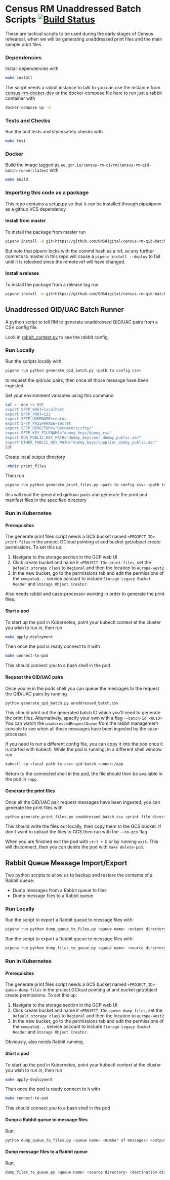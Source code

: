 # Census RM Unaddressed Batch Scripts [![Build Status](https://travis-ci.com/ONSdigital/census-rm-qid-batch-runner.svg?branch=master)](https://travis-ci.com/ONSdigital/census-rm-qid-batch-runner)

These are tactical scripts to be used during the early stages of Census rehearsal, when we will be generating unaddressed print files and the main sample print files.

### Dependencies

Install dependencies with 
```bash
make install
```

The script needs a rabbit instance to talk to you can use the instance from [census-rm-docker-dev]() or the docker-compose file here to run just a rabbit container with

```bash
docker-compose up -d
``` 

### Tests and Checks

Run the unit tests and style/safety checks with

```bash
make test
```

### Docker
Build the image tagged as `eu.gcr.io/census-rm-ci/rm/census-rm-qid-batch-runner:latest` with
```bash
make build
```

### Importing this code as a package
This repo contains a setup.py so that it can be installed through pip/pipenv as a github VCS dependency

#### Install from master
To install the package from master run 
```bash
pipenv install -e git+https://github.com/ONSdigital/census-rm-qid-batch-runner#egg=census_rm_qid_batch_runner
```

But note that pipenv locks with the commit hash as a ref, so any further commits to master in this repo will cause a `pipenv install --deploy` to fail until it is relocked since the remote ref will have changed.

#### Install a release
To install the package from a release tag run 
```bash
pipenv install -e git+https://github.com/ONSdigital/census-rm-qid-batch-runner@<RELEASE TAG>#egg=census_rm_qid_batch_runner
```

## Unaddressed QID/UAC Batch Runner

A python script to tell RM to generate unaddressed QID/UAC pairs from a CSV config file.

Look in [rabbit_context.py](/rabbit_context.py) to see the rabbit config.

### Run Locally
Run the scripts locally with

```bash
pipenv run python generate_qid_batch.py <path to config csv>
```

to request the qid/uac pairs, then once all those message have been ingested

Set your environment variables using this command
```bash
cat > .env << EOF
export SFTP_HOST=localhost
export SFTP_PORT=122
export SFTP_USERNAME=centos
export SFTP_PASSPHRASE=secret
export SFTP_DIRECTORY="Documents/sftp/"
export SFTP_KEY_FILENAME="dummy_keys/dummy_rsa"
export OUR_PUBLIC_KEY_PATH="dummy_keys/our_dummy_public.asc"
export OTHER_PUBLIC_KEY_PATH="dummy_keys/supplier_dummy_public.asc"
EOF
```
Create local output directory
```bash
 mkdir print_files
```

Then run
```bash
pipenv run python generate_print_files.py <path to config csv> <path to output directory> <batch ID> --no-gcs
```

this will read the generated qid/uac pairs and generate the print and manifest files in the specified directory

### Run in Kubernetes

#### Prerequisites
The generate print files script needs a GCS bucket named `<PROJECT_ID>-print-files` in the project GCloud pointing at and bucket get/object create permissions.
To set this up:

1. Navigate to the storage section in the GCP web UI
1. Click create bucket and name it `<PROJECT_ID>-print-files`, set the `Default storage class` to `Regional` and then the location to `europe-west2`
1. In the new bucket, go to the permissions tab and edit the permissions of the `compute@...` service account to include `Storage Legacy Bucket Reader` and `Storage Object Creator`.

Also needs rabbit and case-processor working in order to generate the print files.

#### Start a pod
To start up the pod in Kubernetes, point your kubectl context at the cluster you wish to run in, then run
```bash
make apply-deployment
```

Then once the pod is ready connect to it with
```bash
make connect-to-pod
```
This should connect you to a bash shell in the pod

#### Request the QID/UAC pairs
Once you're in the pods shell you can queue the messages to the request the QID/UAC pairs by running
```bash
python generate_qid_batch.py unaddressed_batch.csv
```

This should print out the generated batch ID which you'll need to generate the print files. Alternatively, specify your own with a flag `--batch-id <UUID>`
You can watch the `unaddressedRequestQueue` from the rabbit management console to see when all these messages have been ingested by the case-processor.

If you need to run a different config file, you can copy it into the pod once it is started with kubectl. 
While the pod is running, in a different shell window run
```bash
kubectl cp <local path to csv> qid-batch-runner:/app
```

Return to the connected shell in the pod, the file should then be available in the pod in `/app`.

#### Generate the print files
Once all the QID/UAC pair request messages have been ingested, you can generate the print files with
```bash
python generate_print_files.py unaddressed_batch.csv <print file directory path> <batch ID>
```

This should write the files out locally, then copy them to the GCS bucket.
If don't want to upload the files to GCS then run with the `--no-gcs` flag.

When you are finished exit the pod with `ctrl + D` or by running `exit`. This will disconnect, then you can delete the pod with `make delete-pod`.


## Rabbit Queue Message Import/Export

Two python scripts to allow us to backup and restore the contents of a Rabbit queue:
- Dump messages from a Rabbit queue to files
- Dump message files to a Rabbit queue

### Run Locally
Run the script to export a Rabbit queue to message files with:
```bash
pipenv run python dump_queue_to_files.py <queue name> <output directory> --no-gcs
```

Run the script to export a Rabbit queue to message files with:
```bash
pipenv run python dump_files_to_queue.py <queue name> <source directory> <destination directory>
```

### Run in Kubernetes

#### Prerequisites
The generate print files script needs a GCS bucket named `<PROJECT_ID>-queue-dump-files` in the project GCloud pointing at and bucket get/object create permissions.
To set this up:

1. Navigate to the storage section in the GCP web UI
1. Click create bucket and name it `<PROJECT_ID>-queue-dump-files`, set the `Default storage class` to `Regional` and then the location to `europe-west2`
1. In the new bucket, go to the permissions tab and edit the permissions of the `compute@...` service account to include `Storage Legacy Bucket Reader` and `Storage Object Creator`.

Obviously, also needs Rabbit running.

#### Start a pod
To start up the pod in Kubernetes, point your kubectl context at the cluster you wish to run in, then run
```bash
make apply-deployment
```

Then once the pod is ready connect to it with
```bash
make connect-to-pod
```
This should connect you to a bash shell in the pod

#### Dump a Rabbit queue to message files
Run:
```bash
python dump_queue_to_files.py <queue name> <number of messages> <output directory>
```

#### Dump message files to a Rabbit queue
Run:
```bash
dump_files_to_queue.py <queue name> <source directory> <destination directory>
```



